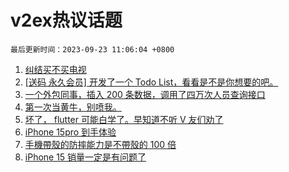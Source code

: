 # v2ex热议话题

`最后更新时间：2023-09-23 11:06:04 +0800`

1. [纠结买不买电视](https://www.v2ex.com/t/976133)
1. [[送码 永久会员] 开发了一个 Todo List，看看是不是你想要的吧。](https://www.v2ex.com/t/976150)
1. [一个外包同事，插入 200 条数据，调用了四万次人员查询接口](https://www.v2ex.com/t/976149)
1. [第一次当黄牛，别喷我。](https://www.v2ex.com/t/976124)
1. [坏了， flutter 可能白学了。早知道不听 V 友们劝了](https://www.v2ex.com/t/976134)
1. [iPhone 15pro 到手体验](https://www.v2ex.com/t/976205)
1. [手機帶殼的防摔能力是不帶殼的 100 倍](https://www.v2ex.com/t/976130)
1. [iPhone 15 销量一定是有问题了](https://www.v2ex.com/t/976235)

